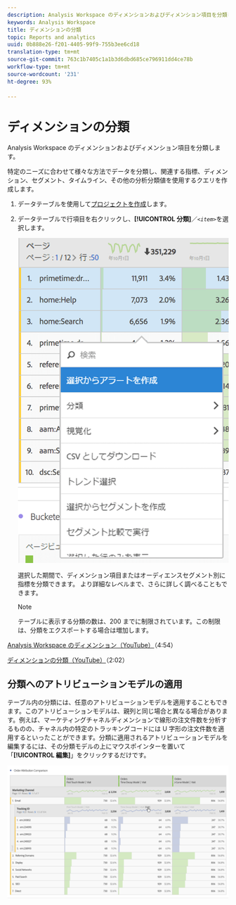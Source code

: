 ```yaml
---
description: Analysis Workspace のディメンションおよびディメンション項目を分類します。
keywords: Analysis Workspace
title: ディメンションの分類
topic: Reports and analytics
uuid: 0b888e26-f201-4405-99f9-755b3ee6cd18
translation-type: tm+mt
source-git-commit: 763c1b7405c1a1b3d6dbd685ce796911dd4ce78b
workflow-type: tm+mt
source-wordcount: '231'
ht-degree: 93%

---
```



# ディメンションの分類

Analysis Workspace のディメンションおよびディメンション項目を分類します。

特定のニーズに合わせて様々な方法でデータを分類し、関連する指標、ディメンション、セグメント、タイムライン、その他の分析分類値を使用するクエリを作成します。

1. データテーブルを使用して[プロジェクトを作成](/help/analyze/analysis-workspace/build-workspace-project/t-freeform-project.md)します。
1. データテーブルで行項目を右クリックし、**[!UICONTROL 分類]**／*`<item>`*&#x200B;を選択します。

   ![手順の結果](assets/fa_data_table_actions.png)

   選択した期間で、ディメンション項目またはオーディエンスセグメント別に指標を分類できます。 より詳細なレベルまで、さらに詳しく調べることもできます。

   >[!NOTE]
   >
   >テーブルに表示する分類の数は、200 までに制限されています。この制限は、分類をエクスポートする場合は増加します。

[Analysis Workspace のディメンション（YouTube）](https://www.youtube.com/watch?v=P9W0hhIHhCs&amp;index=12&amp;list=PL2tCx83mn7GuNnQdYGOtlyCu0V5mEZ8sS)（4:54）

[ディメンションの分類（YouTube）](https://www.youtube.com/watch?v=3mQ2HN7-lIc&amp;list=PL2tCx83mn7GuNnQdYGOtlyCu0V5mEZ8sS&amp;index=13)（2:02）

## 分類へのアトリビューションモデルの適用

テーブル内の分類には、任意のアトリビューションモデルを適用することもできます。このアトリビューションモデルは、親列と同じ場合と異なる場合があります。例えば、マーケティングチャネルディメンションで線形の注文件数を分析するものの、チャネル内の特定のトラッキングコードには U 字形の注文件数を適用するといったことができます。分類に適用されるアトリビューションモデルを編集するには、その分類モデルの上にマウスポインターを置いて「**[!UICONTROL 編集]**」をクリックするだけです。

![分類の設定](assets/breakdown_settings.png)
